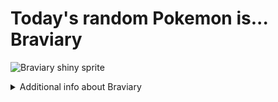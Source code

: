 # Today's random Pokemon is... Braviary

![Braviary shiny sprite](https://raw.githubusercontent.com/PokeAPI/sprites/master/sprites/pokemon/shiny/628.png)

<details>
<summary>Additional info about Braviary</summary>

| srpite type | image |
|------|------|
| back_default | ![Braviary back_default sprite](https://raw.githubusercontent.com/PokeAPI/sprites/master/sprites/pokemon/back/628.png) |
| back_shiny | ![Braviary back_shiny sprite](https://raw.githubusercontent.com/PokeAPI/sprites/master/sprites/pokemon/back/shiny/628.png) |
| front_default | ![Braviary front_default sprite](https://raw.githubusercontent.com/PokeAPI/sprites/master/sprites/pokemon/628.png) | </details>